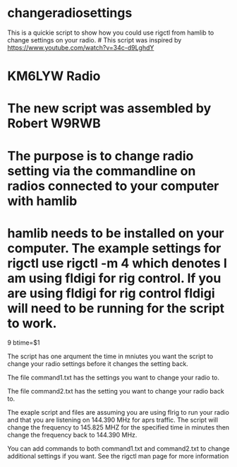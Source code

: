 # changeradiosettings

This is a quickie script to show how you could use rigctl from hamlib to change settings on your radio.
       # This script was inspired by https://www.youtube.com/watch?v=34c-d9LghdY

# KM6LYW Radio

# The new script was assembled by Robert W9RWB                                                                                                                                                                 

# The purpose is to change radio setting via the commandline on radios connected to your computer with hamlib

# hamlib needs to be installed on your computer. The example settings for rigctl use rigctl -m 4 which denotes I am using fldigi for rig control.  If you are using fldigi for rig control fldigi will need to be running for the script to work.

  9 btime=$1                                                                                                                                                                                                       

                                                                                                                                                                          


The script has one arqument the time in mniutes you want the script to change your radio settings before it changes the setting back.

The file command1.txt has the settings you want to change your radio to.

The file command2.txt has the setting you want to change your radio back to.

The exaple script and files are assuming you are using flrig to run your radio and that you are listening on 144.390 MHz for aprs traffic.
The script will change the frequency to 145.825 MHZ for the specified time in minutes then change the frequency back to 144.390 MHz.

You can add commands to both command1.txt and command2.txt to change additional settings if you want.  See the rigctl man page for more information

